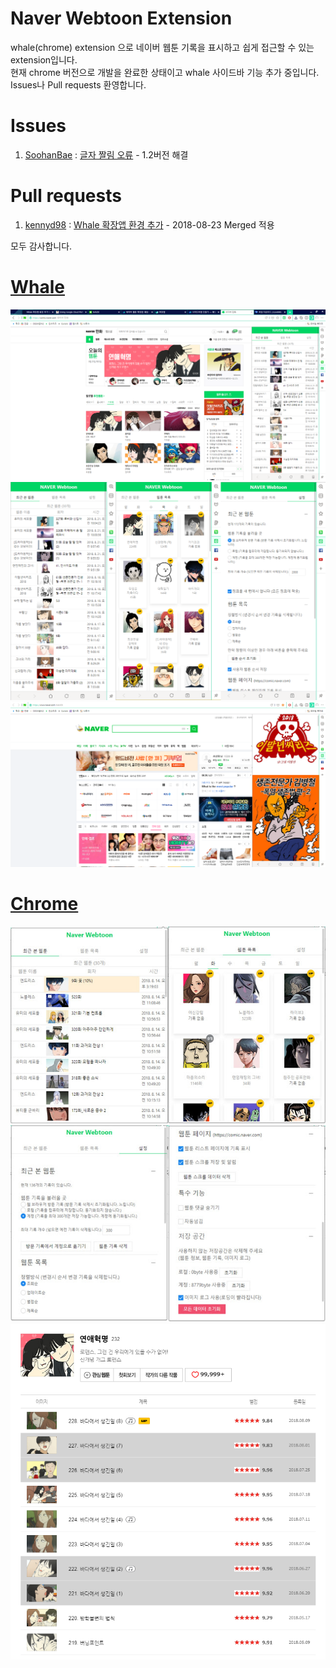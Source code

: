 # Naver Webtoon Extension
whale(chrome) extension 으로 네이버 웹툰 기록을 표시하고 쉽게 접근할 수 있는 extension입니다. <br>
현재 chrome 버전으로 개발을 완료한 상태이고 whale 사이드바 기능 추가 중입니다. <br>
Issues나 Pull requests 환영합니다.

# Issues
1. [SoohanBae](https://github.com/SoohanBae) : [글자 짤림 오류](https://github.com/tbvjaos510/naver-webtoon-history/issues/1) - 1.2버전 해결

# Pull requests
1. [kennyd98](https://github.com/kennyd98) : [Whale 확장앱 환경 추가](https://github.com/tbvjaos510/naver-webtoon-history/pull/3) - 2018-08-23 Merged 적용

모두 감사합니다.

# [Whale](https://store.whale.naver.com/detail/nmambboikkfejkgloppiejnhhohbaaem)
<img src="README-image/5.png" style="width:900px"> <br>
<img src="README-image/6.png" style="width:900px"> <br>
<img src="README-image/7.png" style="width:900px"><br>

# [Chrome](https://chrome.google.com/webstore/detail/naver-webtoon-extensions/pkingjioiemgjlbklighjcicnjgjckok?hl=ko)
<img src="README-image/4.jpg"><br>
<img src="README-image/3.jpg"><br>
<img src="README-image/1.PNG"> <br>
